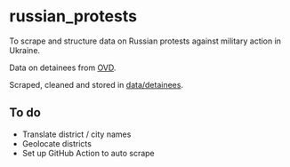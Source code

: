 # russian_protests
To scrape and structure data on Russian protests against military action in Ukraine.

Data on detainees from [OVD](https://ovdinfo.org/).

Scraped, cleaned and stored in [data/detainees](https://github.com/nsmediadataunit/russianprotests/tree/main/data/detainees).

## To do
- Translate district / city names
- Geolocate districts
- Set up GitHub Action to auto scrape


